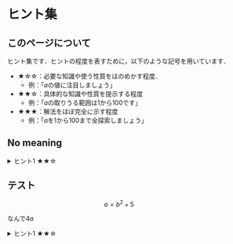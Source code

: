 # ヒント集
## このページについて
ヒント集です．ヒントの程度を表すために，以下のような記号を用いています．
- ★☆☆：必要な知識や使う性質をほのめかす程度．
    - 例：「$a$の値に注目しましょう」
- ★★☆：具体的な知識や性質を提示する程度
    - 例：「$a$の取りうる範囲は$1$から$100$です」
- ★★★：解法をほぼ完全に示す程度
    - 例：「$a$を$1$から$100$まで全探索しましょう」

## No meaning

<details>
<summary>ヒント1 ★★☆</summary>

これは換え字暗号(substitution cipher)です．
</details>

## テスト
$$
a = b^2 + 5
$$

なんで$4a$

<details>
<summary>ヒント1 ★★☆</summary>

これは換え字暗号(substitution cipher)です．
</details>

